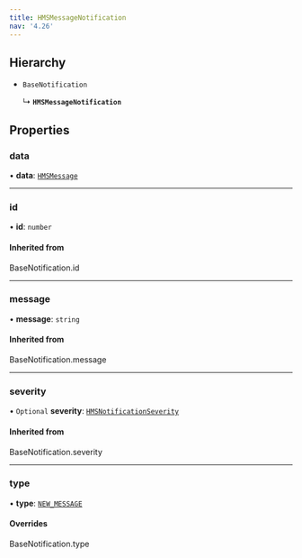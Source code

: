 ```yaml
---
title: HMSMessageNotification
nav: '4.26'
---
```


## Hierarchy

- `BaseNotification`

  ↳ **`HMSMessageNotification`**

## Properties

### data

• **data**: [`HMSMessage`](/api-reference/javascript/v2/interfaces/HMSMessage)

---

### id

• **id**: `number`

#### Inherited from

BaseNotification.id

---

### message

• **message**: `string`

#### Inherited from

BaseNotification.message

---

### severity

• `Optional` **severity**: [`HMSNotificationSeverity`](/api-reference/javascript/v2/enums/HMSNotificationSeverity)

#### Inherited from

BaseNotification.severity

---

### type

• **type**: [`NEW_MESSAGE`](/api-reference/javascript/v2/enums/HMSNotificationTypes#new_message)

#### Overrides

BaseNotification.type
